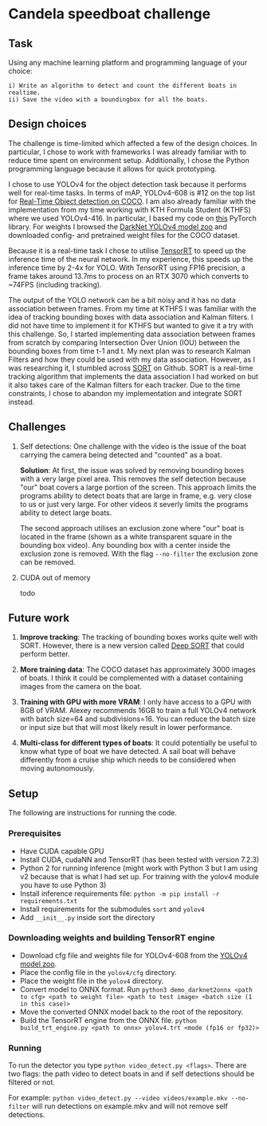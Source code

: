 # Candela speedboat challenge

## Task
Using any machine learning platform and programming language of your choice:

    i) Write an algorithm to detect and count the different boats in realtime.
    ii) Save the video with a boundingbox for all the boats.

## Design choices
The challenge is time-limited which affected a few of the design choices. In particular, I chose to work with frameworks I was already familiar with to reduce time spent on environment setup. Additionally, I chose the Python programming language because it allows for quick prototyping. 

I chose to use YOLOv4 for the object detection task because it performs well for real-time tasks. In terms of mAP, YOLOv4-608 is #12 on the top list for [Real-Time Object detection on COCO](https://paperswithcode.com/sota/real-time-object-detection-on-coco). I am also already familiar with the implementation from my time working with KTH Formula Student (KTHFS) where we used YOLOv4-416. In particular, I based my code on [this](https://github.com/Tianxiaomo/pytorch-YOLOv4) PyTorch library. For weights I browsed the [DarkNet YOLOv4 model zoo](https://github.com/AlexeyAB/darknet/wiki/YOLOv4-model-zoo) and downloaded config- and pretrained weight files for the COCO dataset.

Because it is a real-time task I chose to utilise [TensorRT](https://developer.nvidia.com/tensorrt) to speed up the inference time of the neural network. In my experience, this speeds up the inference time by 2-4x for YOLO. With TensorRT using FP16 precision, a frame takes around 13.7ms to process on an RTX 3070 which converts to ~74FPS (including tracking). 

The output of the YOLO network can be a bit noisy and it has no data association between frames. From my time at KTHFS I was familiar with the idea of tracking bounding boxes with data association and Kalman filters. I did not have time to implement it for KTHFS but wanted to give it a try with this challenge. So, I started implementing data association between frames from scratch by comparing Intersection Over Union (IOU) between the bounding boxes from time t-1 and t. My next plan was to research Kalman Filters and how they could be used with my data association. However, as I was researching it, I stumbled across [SORT](https://github.com/abewley/sort) on Github. SORT is a real-time tracking algorithm that implements the data association I had worked on but it also takes care of the Kalman filters for each tracker. Due to the time constraints, I chose to abandon my implementation and integrate SORT instead. 


## Challenges
1. Self detections: One challenge with the video is the issue of the boat carrying the camera being detected and "counted" as a boat.

    **Solution**: At first, the issue was solved by removing bounding boxes with a very large pixel area. This removes the self detection because "our" boat covers a large portion of the screen. This approach limits the programs ability to detect boats that are large in frame, e.g. very close to us or just very large. For other videos it severly limits the programs ability to detect large boats. 

    The second approach utilises an exclusion zone where "our" boat is located in the frame (shown as a white transparent square in the bounding box video). Any bounding box with a center inside the exclusion zone is removed. With the flag `--no-filter` the exclusion zone can be removed.

2. CUDA out of memory

    todo

## Future work

1. **Improve tracking**: The tracking of bounding boxes works quite well with SORT. However, there is a new version called [Deep SORT](https://github.com/nwojke/deep_sort) that could perform better. 

2. **More training data**: The COCO dataset has approximately 3000 images of boats. I think it could be complemented with a dataset containing images from the camera on the boat. 

3. **Training with GPU with more VRAM**: I only have access to a GPU with 8GB of VRAM. Alexey recommends 16GB to train a full YOLOv4 network with batch size=64 and subdivisions=16. You can reduce the batch size or input size but that will most likely result in lower performance. 

4. **Multi-class for different types of boats**: It could potentially be useful to know what type of boat we have detected. A sail boat will behave differently from a cruise ship which needs to be considered when moving autonomously. 


## Setup
The following are instructions for running the code. 

### Prerequisites
- Have CUDA capable GPU
- Install CUDA, cudaNN and TensorRT (has been tested with version 7.2.3)
- Python 2 for running inference (might work with Python 3 but I am using v2 because that is what I had set up. For training with the yolov4 module you have to use Python 3)
- Install inference requirements file: `python -m pip install -r requirements.txt`
- Install requirements for the submodules `sort` and `yolov4`
- Add `__init__.py` inside sort the directory

### Downloading weights and building TensorRT engine
- Download cfg file and weights file for YOLOv4-608 from the [YOLOv4 model zoo](https://github.com/AlexeyAB/darknet/wiki/YOLOv4-model-zoo).
- Place the config file in the `yolov4/cfg` directory.
- Place the weight file in the `yolov4` directory. 
- Convert model to ONNX format. Run `python3 demo_darknet2onnx <path to cfg> <path to weight file> <path to test image> <batch size (1 in this case)>`
- Move the converted ONNX model back to the root of the repository.
- Build the TensorRT engine from the ONNX file. `python build_trt_engine.py <path to onnx> yolov4.trt <mode (fp16 or fp32)>`

### Running

To run the detector you type `python video_detect.py <flags>`. There are two flags: the path video to detect boats in and if self detections should be filtered or not.

For example: `python video_detect.py --video videos/example.mkv --no-filter` will run detections on example.mkv and will not remove self detections. 

